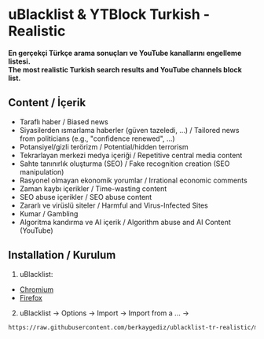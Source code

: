 # uBlacklist & YTBlock Turkish - Realistic  
**En gerçekçi Türkçe arama sonuçları ve YouTube kanallarını engelleme listesi.**  
**The most realistic Turkish search results and YouTube channels block list.**

## Content / İçerik  
- Taraflı haber / Biased news
- Siyasilerden ısmarlama haberler (güven tazeledi, ...) / Tailored news from politicians (e.g., "confidence renewed", ...)
- Potansiyel/gizli terörizm / Potential/hidden terrorism
- Tekrarlayan merkezi medya içeriği / Repetitive central media content
- Sahte tanınırlık oluşturma (SEO) / Fake recognition creation (SEO manipulation)
- Rasyonel olmayan ekonomik yorumlar / Irrational economic comments
- Zaman kaybı içerikler / Time-wasting content
- SEO abuse içerikler / SEO abuse content
- Zararlı ve virüslü siteler / Harmful and Virus-Infected Sites
- Kumar / Gambling
- Algoritma kandırma ve AI içerik / Algorithm abuse and AI Content (YouTube) 

## Installation / Kurulum
1. uBlacklist:
* [Chromium](https://chromewebstore.google.com/detail/ublacklist/pncfbmialoiaghdehhbnbhkkgmjanfhe)
* [Firefox](https://addons.mozilla.org/en-US/firefox/addon/ublacklist/)
2. uBlacklist -> Options -> Import -> Import from a ... ->

```bash
https://raw.githubusercontent.com/berkaygediz/ublacklist-tr-realistic/main/uBlacklist.txt
```
